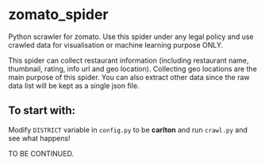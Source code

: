# zomato_spider
Python scrawler for zomato. Use this spider under any legal policy and use crawled data for visualisation or machine learning purpose ONLY.

This spider can collect restaurant information (including restaurant name, thumbnail, rating, info url and geo location). Collecting geo locations are the main purpose of this spider. You can also extract other data since the raw data list will be kept as a single json file.

## To start with:
Modify `DISTRICT` variable in `config.py` to be **carlton** and run `crawl.py` and see what happens!

TO BE CONTINUED.
